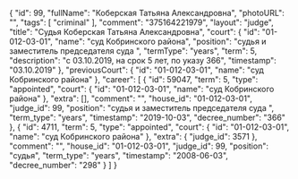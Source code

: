 {
    "id": 99,
    "fullName": "Коберская Татьяна Александровна",
    "photoURL": "",
    "tags": [
        "criminal"
    ],
    "comment": "375164221979",
    "layout": "judge",
    "title": "Судья Коберская Татьяна Александровна",
    "court": {
        "id": "01-012-03-01",
        "name": "суд Кобринского района",
        "position": "судья и заместитель председателя суда ",
        "termType": "years",
        "term": 5,
        "description": "c 03.10.2019, на срок 5 лет, по указу 366",
        "timestamp": "03.10.2019"
    },
    "previousCourt": {
        "id": "01-012-03-01",
        "name": "суд Кобринского района"
    },
    "career": [
        {
            "id": 59047,
            "term": 5,
            "type": "appointed",
            "court": {
                "id": "01-012-03-01",
                "name": "суд Кобринского района"
            },
            "extra": [],
            "comment": "",
            "house_id": "01-012-03-01",
            "judge_id": 99,
            "position": "судья и заместитель председателя суда ",
            "term_type": "years",
            "timestamp": "2019-10-03",
            "decree_number": "366"
        },
        {
            "id": 4711,
            "term": 5,
            "type": "appointed",
            "court": {
                "id": "01-012-03-01",
                "name": "суд Кобринского района"
            },
            "extra": {
                "judge_id": 3571
            },
            "comment": "",
            "house_id": "01-012-03-01",
            "judge_id": 99,
            "position": "судья",
            "term_type": "years",
            "timestamp": "2008-06-03",
            "decree_number": "298"
        }
    ]
}